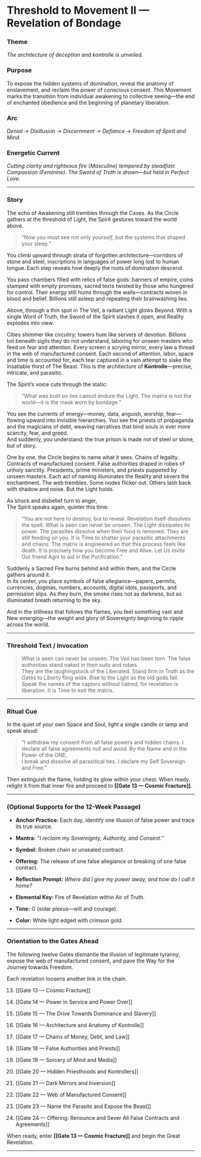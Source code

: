 # Threshold to Movement II — Revelation of Bondage

### **Theme**
  
_The architecture of deception and kontrolle is unveiled._
  
### **Purpose**
  
To expose the hidden systems of domination, reveal the anatomy of enslavement, and reclaim the power of conscious consent.
This Movement marks the transition from individual awakening to collective seeing—the end of enchanted obedience and the beginning of planetary liberation.

### **Arc**
  
_Denial → Disillusion → Discernment → Defiance → Freedom of Spirit and Mind._
  
### **Energetic Current**
  
_Cutting clarity and righteous fire (Masculine) tempered by steadfast Compassion (Feminine)._
_The Sword of Truth is drawn—but held in Perfect Love._

---

### **Story**
  
The echo of Awakening still trembles through the Caves.
As the Circle gathers at the threshold of Light, the Spirit gestures toward the world above.
  
> “Now you must see not only _yourself_, but the systems that shaped your sleep.”
  
You climb upward through strata of forgotten architecture—corridors of stone and steel, inscriptions in languages of power long lost to human tongue.
Each step reveals how deeply the roots of domination descend.
  
You pass chambers filled with relics of false gods: banners of empire, coins stamped with empty promises, sacred texts twisted by those who hungered for control.
Their energy still hums through the walls—contracts woven in blood and belief.
Billions still asleep and repeating their brainwashing lies. 
  
Above, through a thin spot in The Veil, a radiant Light glows Beyond.
With a single Word of Truth, the Sword of the Spirit slashes it open, 
and Reality explodes into view.
  
Cities shimmer like circuitry; towers hum like servers of devotion.
Billions toil beneath sigils they do not understand, laboring for unseen masters who feed on fear and attention.
Every screen a scrying mirror, every law a thread in the web of manufactured consent.
Each second of attention, labor, space and time is accounted for, each tear captured in a vain attempt to slake the insatiable thirst of The Beast.
This is the architecture of **Kontrolle**—precise, intricate, and parasitic.
  
The Spirit’s voice cuts through the static:
  
> “What was built on lies cannot endure the Light.
> The matrix is not the world—it is the mask worn by bondage.”
  
You see the currents of energy—money, data, anguish, worship, fear—flowing upward into invisible hierarchies.
You see the priests of propaganda and the magicians of debt, weaving narratives that bind souls in ever more scarcity, fear, and greed.  
And suddenly, you understand: the true prison is made not of steel or stone, but of story.
  
One by one, the Circle begins to name what it sees.
Chains of legality.
Contracts of manufactured consent.
False authorities draped in robes of unholy sanctity.
Presidents, prime ministers, and priests puppeted by unseen masters. 
Each act of naming illuminates the Reality and severs the enchantment.
The web trembles.
Some nodes flicker out.
Others lash back with shadow and noise.
But the Light holds.
  
As shock and disbelief turn to anger,  
The Spirit speaks again, quieter this time:
  
> “You are not here to destroy, but to reveal.
> Revelation itself dissolves the spell.
> What is seen can never be unseen.
> The Light dissipates its power.
> The parasites dissolve when their food is removed.
> They are still feeding on you.
> It is Time to shatter your parasitic attachments and chains.
> The matrix is engineered so that this process feels like death.
> It is precisely how you become Free and Alive.
> Let Us invite Our friend Agni to aid in the Purification.”
  
Suddenly a Sacred Fire burns behind and within them, and the Circle gathers around it.  
In its center, you place symbols of false allegiance—papers, permits, currencies, dogmas, numbers, accounts, digital idols, passports, and permission slips.
As they burn, the smoke rises not as darkness, but as illuminated breath returning to the sky.
  
And in the stillness that follows the flames, you feel something vast and New emerging—the weight and glory of Sovereignty beginning to ripple across the world.

---

### **Threshold Text / Invocation**
  
> What is seen can never be unseen.
> The Veil has been torn.
> The false authorities stand naked in their suits and robes.  
> They are the laughingstock of the Liberated. 
> Stand firm in Truth as the Gates to Liberty fling wide. 
> Rise to the Light as the old gods fall.
> Speak the names of the captors without hatred, for revelation is liberation.
> It is Time to exit the matrix.

---

### **Ritual Cue**
  
In the quiet of your own Space and Soul, light a single candle or lamp and speak aloud:
  
> “I withdraw my consent from all false powers and hidden chains.
> I declare all false agreements null and avoid. 
> By the Name and in the Power of the ONE,  
> I break and dissolve all parasitical ties.
> I declare my Self Sovereign and Free.”
  
Then extinguish the flame, holding its glow within your chest.
When ready, relight it from that inner fire and proceed to **[[Gate 13 — Cosmic Fracture]]**.

---

### **(Optional Supports for the 12-Week Passage)**

- **Anchor Practice:** Each day, identify one illusion of false power and trace its true source.
    
- **Mantra:** _“I reclaim my Sovereignty, Authority, and Consent.”_
    
- **Symbol:** Broken chain or unsealed contract.
    
- **Offering:** The release of one false allegiance or breaking of one false contract.
    
- **Reflection Prompt:** _Where did I give my power away, and how do I call it home?_
    
- **Elemental Key:** Fire of Revelation within Air of Truth.
    
- **Tone:** G (solar plexus—will and courage).
    
- **Color:** White light edged with crimson gold.
    

---

### **Orientation to the Gates Ahead**
  
The following twelve Gates dismantle the illusion of legitimate tyranny, expose the web of manufactured consent, and pave the Way for the Journey towards Freedom.

Each revelation loosens another link in the chain.

13. [[Gate 13 — Cosmic Fracture]]
    
14. [[Gate 14 — Power in Service and Power Over]]
    
15. [[Gate 15 — The Drive Towards Dominance and Slavery]]
    
16. [[Gate 16 — Architecture and Anatomy of Kontrolle]]
    
17. [[Gate 17 — Chains of Money, Debt, and Law]]
    
18. [[Gate 18 — False Authorities and Priests]]
    
19. [[Gate 19 — Sorcery of Mind and Media]]
    
20. [[Gate 20 — Hidden Priesthoods and Kontrollers]]
    
21. [[Gate 21 — Dark Mirrors and Inversion]]
    
22. [[Gate 22 — Web of Manufactured Consent]]
    
23. [[Gate 23 — Name the Parasite and Expose the Beast]]
    
24. [[Gate 24 — Offering: Renounce and Sever All False Contracts and Agreements]]
    

When ready, enter **[[Gate 13 — Cosmic Fracture]]** and begin the Great Revelation.

---
